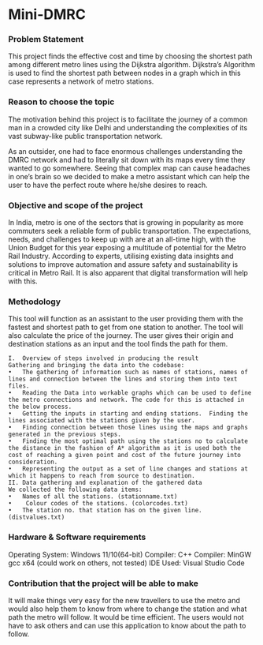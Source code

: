 # Mini-DMRC

### Problem Statement

This project finds the effective cost and time by choosing the shortest path among different metro lines using the Dijkstra algorithm. Dijkstra’s Algorithm is used to find the shortest path between nodes in a graph which in this case represents a network of metro stations.

### Reason to choose the topic

The motivation behind this project is to facilitate the journey of a common man in a crowded city like Delhi and understanding the complexities of its vast subway-like public transportation network.

As an outsider, one had to face enormous challenges understanding the DMRC network and had to literally sit down with its maps every time they wanted to go somewhere. Seeing that complex map can cause headaches in one’s brain so we decided to make a metro assistant which can help the user to have the perfect route where he/she desires to reach.
### Objective and scope of the project

In India, metro is one of the sectors that is growing in popularity as more commuters seek a reliable form of public transportation. The expectations, needs, and challenges to keep up with are at an all-time high, with the Union Budget for this year exposing a multitude of potential for the Metro Rail Industry. According to experts, utilising existing data insights and solutions to improve automation and assure safety and sustainability is critical in Metro Rail. It is also apparent that digital transformation will help with this.

### Methodology

This tool will function as an assistant to the user providing them with the fastest and shortest path to get from one station to another. The tool will also calculate the price of the journey. The user gives their origin and destination stations as an input and the tool finds the path for them.
```
I.	Overview of steps involved in producing the result
Gathering and bringing the data into the codebase:
•	The gathering of information such as names of stations, names of lines and connection between the lines and storing them into text files.  
•	Reading the Data into workable graphs which can be used to define the metro connections and network. The code for this is attached in the below process.  
•	Getting the inputs in starting and ending stations.  Finding the lines associated with the stations given by the user.  
•	Finding connection between those lines using the maps and graphs generated in the previous steps.  
•	Finding the most optimal path using the stations no to calculate the distance in the fashion of A* algorithm as it is used both the cost of reaching a given point and cost of the future journey into consideration.  
•	Representing the output as a set of line changes and stations at which it happens to reach from source to destination. 
II.	Data gathering and explanation of the gathered data
We collected the following data items: 
•	Names of all the stations. (stationname.txt)
•	 Colour codes of the stations. (colorcodes.txt)
•	The station no. that station has on the given line. (distvalues.txt)
```
### Hardware & Software requirements

Operating System: Windows 11/10(64-bit)
Compiler: C++ Compiler: MinGW gcc x64 (could work on others, not tested)
IDE Used: Visual Studio Code 
### Contribution that the project will be able to make

It will make things very easy for the new travellers to use the metro and would also help them to know from where to change the station and what path the metro will follow. It would be time efficient. The users would not have to ask others and can use this application to know about the path to follow.
